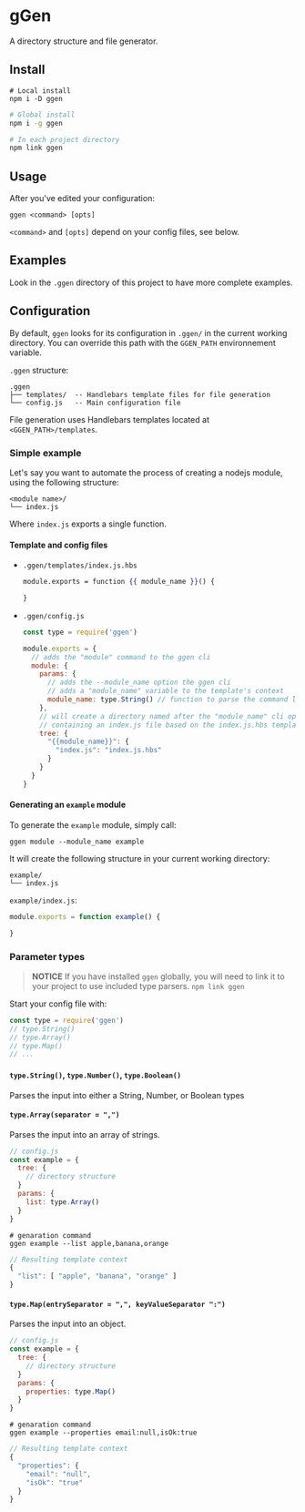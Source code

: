 # gGen
A directory structure and file generator.

## Install

```shell
# Local install
npm i -D ggen
```
```sh
# Global install
npm i -g ggen

# In each project directory
npm link ggen
```

## Usage
After you've edited your configuration:
```
ggen <command> [opts]
```
`<command>` and `[opts]` depend on your config files, see below.

## Examples
Look in the `.ggen` directory of this project to have more complete examples.

## Configuration
By default, `ggen` looks for its configuration in `.ggen/` in the current working directory.
You can override this path with the `GGEN_PATH` environnement variable.

`.ggen` structure:
```
.ggen
├── templates/  -- Handlebars template files for file generation
└── config.js   -- Main configuration file
```

File generation uses Handlebars templates located at `<GGEN_PATH>/templates`.

### Simple example
Let's say you want to automate the process of creating a nodejs module, using
the following structure:
```
<module name>/
└── index.js
```

Where `index.js` exports a single function.
#### Template and config files
 - `.ggen/templates/index.js.hbs`
    ```handlebars
    module.exports = function {{ module_name }}() {

    }
    ```

 - `.ggen/config.js`
    ```js
    const type = require('ggen')

    module.exports = {
      // adds the "module" command to the ggen cli
      module: {
        params: {
          // adds the --module_name option the ggen cli
          // adds a "module_name" variable to the template's context
          module_name: type.String() // function to parse the command line input
        },
        // will create a directory named after the "module_name" cli option,
        // containing an index.js file based on the index.js.hbs template
        tree: {
          "{{module_name}}": {
            "index.js": "index.js.hbs"
          }
        }
      }
    }
    ```

#### Generating an `example` module
To generate the `example` module, simply call:
```shell
ggen module --module_name example
```

It will create the following structure in your current working directory:
```
example/
└── index.js
```

`example/index.js`:
```js
module.exports = function example() {

}
```

### Parameter types
> **NOTICE**
> If you have installed `ggen` globally, you will need to link it to your project to use included type parsers.
>`npm link ggen`

Start your config file with:
```js
const type = require('ggen')
// type.String()
// type.Array()
// type.Map()
// ...
```

#### `type.String()`, `type.Number()`, `type.Boolean()`
Parses the input into either a String, Number, or Boolean types

#### `type.Array(separator = ",")`
Parses the input into an array of strings.

```js
// config.js
const example = {
  tree: {
    // directory structure
  }
  params: {
    list: type.Array()
  }
}
```

```shell
# genaration command
ggen example --list apple,banana,orange
```

```js
// Resulting template context
{
  "list": [ "apple", "banana", "orange" ]
}
```

#### `type.Map(entrySeparator = ",", keyValueSeparator ":")`
Parses the input into an object.

```js
// config.js
const example = {
  tree: {
    // directory structure
  }
  params: {
    properties: type.Map()
  }
}
```

```shell
# genaration command
ggen example --properties email:null,isOk:true
```

```js
// Resulting template context
{
  "properties": {
    "email": "null",
    "isOk": "true"
  }
}
```